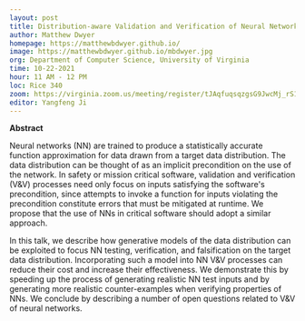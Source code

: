 ```yaml
---
layout: post
title: Distribution-aware Validation and Verification of Neural Networks
author: Matthew Dwyer
homepage: https://matthewbdwyer.github.io/
image: https://matthewbdwyer.github.io/mbdwyer.jpg
org: Department of Computer Science, University of Virginia
time: 10-22-2021
hour: 11 AM - 12 PM
loc: Rice 340
zoom: https://virginia.zoom.us/meeting/register/tJAqfuqsqzgsG9JwcMj_rS1S2HFEbuNj80BG
editor: Yangfeng Ji
---
```


**Abstract** 

Neural networks (NN) are trained to produce a statistically accurate function approximation for data drawn from a target data distribution.  The data distribution can be thought of as an implicit precondition on the use of the network.  In safety or mission critical software, validation and verification (V&V) processes need only focus on inputs satisfying the software's precondition, since attempts to invoke a function for inputs violating the precondition constitute errors that must be mitigated at runtime.  We propose that the use of NNs in critical software should adopt a similar approach.

In this talk, we describe how generative models of the data distribution can be exploited to focus NN testing, verification, and falsification on the target data distribution.  Incorporating such a model into NN V&V processes can reduce their cost and increase their effectiveness.  We demonstrate this by speeding up the process of generating realistic NN test inputs and by generating more realistic counter-examples when verifying properties of NNs.  We conclude by describing a number of open questions related to V&V of neural networks.

